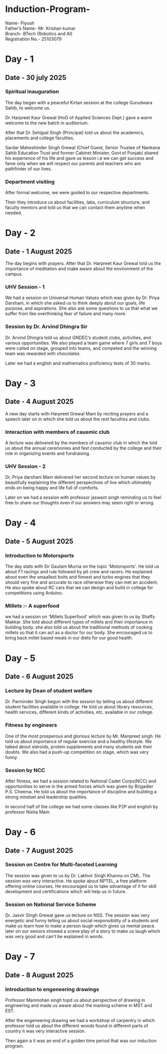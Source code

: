 # Induction-Program-
Name- Piyush  
Father’s Name- Mr. Krishan kumar  
Branch- BTech (Robotics and AI)  
Registration No.- 25103079
# Day - 1
## Date - 30 july 2025
### Spiritual inauguration 
The day began with a peaceful Kirtan session at the college Gurudwara Sahib, to welcome us.


Dr. Harpreet Kaur Grewal (HoD of Applied Sciences Dept.) gave a warm welcome to the new batch in auditorium.


After that Dr. Sehijpal Singh (Principal) told us about the academics, placements and college faculties.

Sardar Maheshinder Singh Grewal (Chief Guest, Senior Trustee of Nankana Sahib Education Trust and former Cabinet Minister, Govt of Punjab) shared his experience of his life and gave us lesson i.e we can get success and fame only when we will respect our parents and teachers who are pathfinder of our lives.

### Department visiting 
After formal welcome, we were guided to our respective departments.

Their they introduce us about facilities, labs, curriculum structure, and faculty mentors and told us that we can contact them anytime when needed.

# Day - 2
## Date - 1 August 2025

The day begins with prayers. After that Dr. Harpreet Kaur Grewal told us the importance of meditation and make aware about the environment of the campus.

### UHV Session - 1

We had a session on Universal Human Values which was given by Dr. Priya Darshani, in which she asked us to think deeply about our goals, life purpose, and aspirations. She also ask some questions to us that what we suffer from like overthinking fear of failure and many more.

### Session by Dr. Arvind Dhingra Sir

Dr. Arvind Dhingra told us about GNDEC’s student clubs, activities, and various opportunities. We also played a team game where 7 girls and 7 boys were called on stage, grouped into teams, and competed and the winning team was rewarded with chocolates.

Later we had a english and mathematics proficiency tests of 30 marks.

# Day - 3
## Date - 4 August 2025

A new day starts with Harpreet Grewal Mam by reciting prayers and a speech later on in which she told us about the rest faculties and clubs.


### Interaction with members of causmic club

A lecture was delivered by the members of causmic club in which the told us about the annual ceremonies and fest conducted by the college and their role in organizing events and fundraising.

### UHV Session - 2

Dr. Priya darshani Mam delivered her second lecture on human values by beautifully explaining the different perspectives of live which ultimately ends on being happy and life full of comforts.

Later on we had a session with professor jaswant singh reminding us to feel free to share our thoughts even if our answers may seem right or wrong.

# Day - 4 
## Date - 5 August 2025
### Introduction to Motorsports 

The day stats with Sir Gautam Murria on the topic 'Motorsports'. He told us about F1 racings and rule followed by pit crew and racers. He explained about even the smaallest bolts and finnest and turbo engines that they should very fine and accurate to race otherwise they can met an accident. He also spoke about RC cars that we can design and build in college for competitions using Arduino.

### Millets :- A superfood 

we had a session on 'Millets Superfood' which was given to us by Shaffy Makkar. She told about different types of millets and their importance in building body. she also told us about the traditional methods of cooking millets so that it can act as a doctor for our body. She encouraged us to bring back millet based meals in our diets for our good health.

# Day - 5
## Date - 6 August 2025
### Lecture by Dean of student welfare

Dr. Parminder Singh begun with the session by telling us about different student facilities available in college. He told us about library resources, health services, different kinds of activities, etc. available in our college.

### Fitness by engineers


One of the most prosperous and glorious lecture by Mr. Manpreet singh. He told us about importance of regular exercise and a healthy lifestyle. We talked about steroids, protein supplements and many students ask their doubts. We also had a push-up competition on stage, which was very funny.

### Session by NCC

After fitness, we had a session related to National Cadet Corps(NCC) and opportunities to serve in the armed forces which was given by Brigadier P.S. Cheema. He told us about the importance of discipline and building a strong mindset and leadership qualities.

In second half of the college we had some classes like P2P and english by professor Nisha Mam.


# Day - 6
## Date - 7 August 2025
### Session on Centre for Multi-faceted Learning

The session was given to us by Dr. Lakhvir Singh Khanna on CML. The session was very interactive. He spoke about NPTEL, a free platform offering online courses. He encouraged us to take advantage of it for skill development and certifications which will help us in future.

### Session on National Service Scheme

Dr. Jasvir Singh Grewal gave us lecture on NSS. The session was very energetic and funny telling us about social responsibility of a students and make us learn how to make a person laugh which gives us mental peace. later on our seniors showed a scene play of a story to make us laugh which was very good and can't be explained in words.

# Day - 7
## Date - 8 August 2025
### Introduction to engeneering drawings

Professor Manmohan singh topd us about perspective of drawing in engineering and made us aware about the marking scheme in MST and EST.


After the engeneering drawing we had a workshop of carpentry in which professor told us about the different woods found in different parts of country it was very interactive session.

Then again a it was an end of a golden time period that was our induction program.

